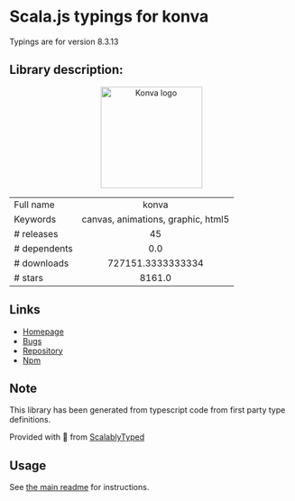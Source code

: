 
# Scala.js typings for konva

Typings are for version 8.3.13

## Library description:
<p align="center">   <img src="https://konvajs.org/android-chrome-192x192.png" alt="Konva logo" height="180" /> </p>

|                    |                 |
| ------------------ | :-------------: |
| Full name          | konva |
| Keywords           | canvas, animations, graphic, html5 |
| # releases         | 45 |
| # dependents       | 0.0 |
| # downloads        | 727151.3333333334 |
| # stars            | 8161.0 |

## Links
- [Homepage](http://konvajs.org/)
- [Bugs](https://github.com/konvajs/konva/issues)
- [Repository](https://github.com/konvajs/konva)
- [Npm](https://www.npmjs.com/package/konva)
    


## Note
This library has been generated from typescript code from first party type definitions.

Provided with :purple_heart: from [ScalablyTyped](https://github.com/oyvindberg/ScalablyTyped)

## Usage
See [the main readme](../../readme.md) for instructions.



